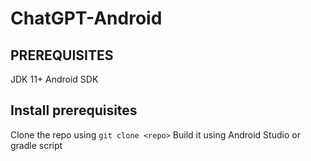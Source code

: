 # ChatGPT-Android

## PREREQUISITES
JDK 11+
Android SDK

## Install prerequisites
Clone the repo using `git clone <repo>`
Build it using Android Studio or gradle script
